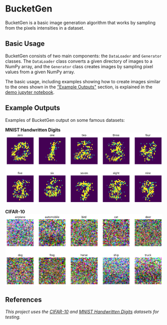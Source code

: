# BucketGen
BucketGen is a basic image generation algorithm that works by sampling from the pixels intensities in a dataset. 

## Basic Usage
BucketGen consists of two main components: the `DataLoader` and `Generator` classes. The `DataLoader` class converts a given directory of images to a NumPy array, and the `Generator` class creates images by sampling pixel values from a given NumPy array. 

The basic usage, including examples showing how to create images similar to the ones shown in the ["Example Outputs"](#Example-Outputs) section, is explained in the [demo jupyter notebook](demonstration.ipynb).

## Example Outputs
Examples of BucketGen output on some famous datasets:

**MNIST Handwritten Digits**
![image](examples/mnist.png)

**CIFAR-10**
![image](examples/cifar10.png)


## References
*This project uses the [CIFAR-10](https://www.cs.toronto.edu/~kriz/cifar.html) and [MNIST Handwritten Digits](http://yann.lecun.com/exdb/mnist/) datasets for testing.*
